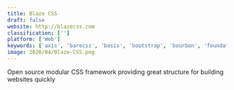 ```yaml
---
title: Blaze CSS
draft: false 
website: http://blazecss.com
classification: ['']
platform: ['Web']
keywords: ['axis', 'barecss', 'basis', 'bootstrap', 'bourbon', 'foundation', 'genesisui', 'gridlex', 'groundworkcss', 'material-ui', 'milligram', 'picnic_css', 'purecss', 'refills', 'remindee', 'semantic_ui', 'spectre.css', 'vuetify', 'welcome_mat_for_sumome', 'flexible.gs', 'inuit.css', 'yeti.css']
image: 2020/04/Blaze-CSS.png
---
```

Open source modular CSS framework providing great structure for building websites quickly